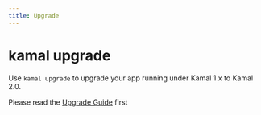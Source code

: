 ```yaml
---
title: Upgrade
---
```


# kamal upgrade

Use `kamal upgrade` to upgrade your app running under Kamal 1.x to Kamal 2.0.

Please read the [Upgrade Guide](../../upgrading/overview) first

